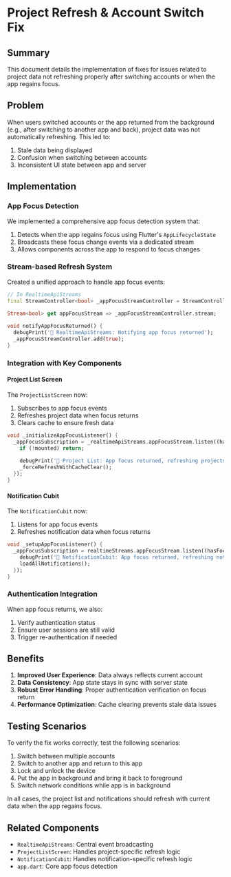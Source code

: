 # Project Refresh & Account Switch Fix

## Summary
This document details the implementation of fixes for issues related to project data not refreshing properly after switching accounts or when the app regains focus.

## Problem
When users switched accounts or the app returned from the background (e.g., after switching to another app and back), project data was not automatically refreshing. This led to:

1. Stale data being displayed
2. Confusion when switching between accounts
3. Inconsistent UI state between app and server

## Implementation

### App Focus Detection
We implemented a comprehensive app focus detection system that:

1. Detects when the app regains focus using Flutter's `AppLifecycleState`
2. Broadcasts these focus change events via a dedicated stream
3. Allows components across the app to respond to focus changes

### Stream-based Refresh System
Created a unified approach to handle app focus events:

```dart
// In RealtimeApiStreams
final StreamController<bool> _appFocusStreamController = StreamController<bool>.broadcast();
      
Stream<bool> get appFocusStream => _appFocusStreamController.stream;

void notifyAppFocusReturned() {
  debugPrint('📱 RealtimeApiStreams: Notifying app focus returned');
  _appFocusStreamController.add(true);
}
```

### Integration with Key Components

#### Project List Screen
The `ProjectListScreen` now:
1. Subscribes to app focus events
2. Refreshes project data when focus returns
3. Clears cache to ensure fresh data

```dart
void _initializeAppFocusListener() {
  _appFocusSubscription = _realtimeApiStreams.appFocusStream.listen((hasFocus) {
    if (!mounted) return;
    
    debugPrint('📱 Project List: App focus returned, refreshing projects data');
    _forceRefreshWithCacheClear();
  });
}
```

#### Notification Cubit
The `NotificationCubit` now:
1. Listens for app focus events
2. Refreshes notification data when focus returns

```dart
void _setupAppFocusListener() {
  _appFocusSubscription = realtimeStreams.appFocusStream.listen((hasFocus) {
    debugPrint('📱 NotificationCubit: App focus returned, refreshing notifications');
    loadAllNotifications();
  });
}
```

### Authentication Integration
When app focus returns, we also:
1. Verify authentication status
2. Ensure user sessions are still valid
3. Trigger re-authentication if needed

## Benefits

1. **Improved User Experience**: Data always reflects current account
2. **Data Consistency**: App state stays in sync with server state
3. **Robust Error Handling**: Proper authentication verification on focus return
4. **Performance Optimization**: Cache clearing prevents stale data issues

## Testing Scenarios

To verify the fix works correctly, test the following scenarios:

1. Switch between multiple accounts
2. Switch to another app and return to this app
3. Lock and unlock the device
4. Put the app in background and bring it back to foreground
5. Switch network conditions while app is in background

In all cases, the project list and notifications should refresh with current data when the app regains focus.

## Related Components

- `RealtimeApiStreams`: Central event broadcasting
- `ProjectListScreen`: Handles project-specific refresh logic
- `NotificationCubit`: Handles notification-specific refresh logic
- `app.dart`: Core app focus detection
